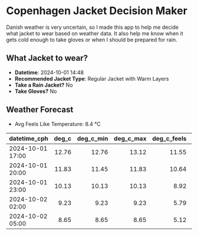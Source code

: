 
# Copenhagen Jacket Decision Maker

Danish weather is very uncertain, so I made this app to help me decide what jacket to wear based on weather data. 
It also help me know when it gets cold enough to take gloves or when I should be prepared for rain.

## What Jacket to wear?

- **Datetime**: 2024-10-01 14:48
- **Recommended Jacket Type**: Regular Jacket with Warm Layers
- **Take a Rain Jacket?** No
- **Take Gloves?** No

## Weather Forecast
- Avg Feels Like Temperature: 8.4 °C

| datetime_cph     |   deg_c |   deg_c_min |   deg_c_max |   deg_c_feels | weather   | wind   | rain   |
|:-----------------|--------:|------------:|------------:|--------------:|:----------|:-------|:-------|
| 2024-10-01 17:00 |   12.76 |       12.76 |       13.12 |         11.55 | Clouds    | High   | None   |
| 2024-10-01 20:00 |   11.83 |       11.45 |       11.83 |         10.64 | Clouds    | High   | None   |
| 2024-10-01 23:00 |   10.13 |       10.13 |       10.13 |          8.92 | Clouds    | High   | None   |
| 2024-10-02 02:00 |    9.23 |        9.23 |        9.23 |          5.79 | Clouds    | High   | None   |
| 2024-10-02 05:00 |    8.65 |        8.65 |        8.65 |          5.12 | Clouds    | High   | None   |
        